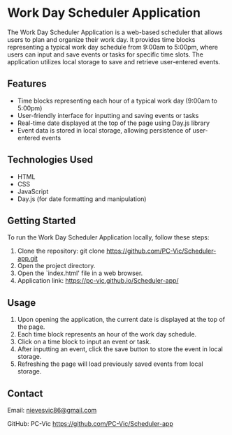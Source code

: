 # Work Day Scheduler Application

The Work Day Scheduler Application is a web-based scheduler that allows users to plan and organize their work day. It provides time blocks representing a typical work day schedule from 9:00am to 5:00pm, where users can input and save events or tasks for specific time slots. The application utilizes local storage to save and retrieve user-entered events.

## Features
- Time blocks representing each hour of a typical work day (9:00am to 5:00pm)
- User-friendly interface for inputting and saving events or tasks
- Real-time date displayed at the top of the page using Day.js library
- Event data is stored in local storage, allowing persistence of user-entered events

## Technologies Used
- HTML
- CSS
- JavaScript
- Day.js (for date formatting and manipulation)

## Getting Started
To run the Work Day Scheduler Application locally, follow these steps:

1. Clone the repository: git clone https://github.com/PC-Vic/Scheduler-app.git
2. Open the project directory.
3. Open the `index.html' file in a web browser.
4. Application link: https://pc-vic.github.io/Scheduler-app/

## Usage
1. Upon opening the application, the current date is displayed at the top of the page.
2. Each time block represents an hour of the work day schedule.
3. Click on a time block to input an event or task.
4. After inputting an event, click the save button to store the event in local storage.
5. Refreshing the page will load previously saved events from local storage.

## Contact
Email: nievesvic86@gmail.com

GitHub: PC-Vic https://github.com/PC-Vic/Scheduler-app